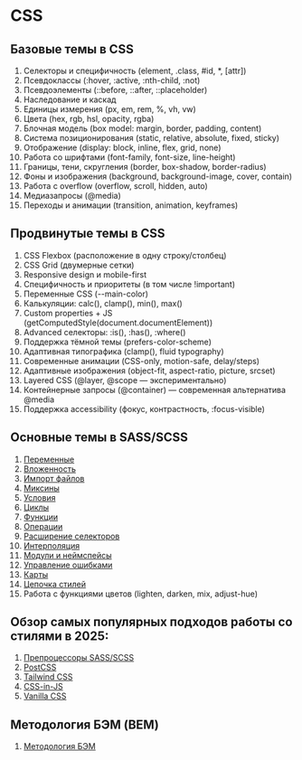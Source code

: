 # CSS

## Базовые темы в CSS

1. Селекторы и специфичность (element, .class, #id, *, [attr])
2. Псевдоклассы (:hover, :active, :nth-child, :not)
3. Псевдоэлементы (::before, ::after, ::placeholder)
4. Наследование и каскад
5. Единицы измерения (px, em, rem, %, vh, vw)
6. Цвета (hex, rgb, hsl, opacity, rgba)
7. Блочная модель (box model: margin, border, padding, content)
8. Система позиционирования (static, relative, absolute, fixed, sticky)
9. Отображение (display: block, inline, flex, grid, none)
10. Работа со шрифтами (font-family, font-size, line-height)
11. Границы, тени, скругления (border, box-shadow, border-radius)
12. Фоны и изображения (background, background-image, cover, contain)
13. Работа с overflow (overflow, scroll, hidden, auto)
14. Медиазапросы (@media)
15. Переходы и анимации (transition, animation, keyframes)

## Продвинутые темы в CSS

1. CSS Flexbox (расположение в одну строку/столбец)
2. CSS Grid (двумерные сетки)
3. Responsive design и mobile-first
4. Специфичность и приоритеты (в том числе !important)
5. Переменные CSS (--main-color)
6. Калькуляции: calc(), clamp(), min(), max()
7. Custom properties + JS (getComputedStyle(document.documentElement))
8. Advanced селекторы: :is(), :has(), :where()
9. Поддержка тёмной темы (prefers-color-scheme)
10. Адаптивная типографика (clamp(), fluid typography)
11. Современные анимации (CSS-only, motion-safe, delay/steps)
12. Адаптивные изображения (object-fit, aspect-ratio, picture, srcset)
13. Layered CSS (@layer, @scope — экспериментально)
14. Контейнерные запросы (@container) — современная альтернатива @media
15. Поддержка accessibility (фокус, контрастность, :focus-visible)

## Основные темы в SASS/SCSS

1. [Переменные](3.%20Основные%20темы%20в%20SASS/1.%20Переменные.md)
2. [Вложенность](3.%20Основные%20темы%20в%20SASS/2.%20Вложенность.md)
3. [Импорт файлов](3.%20Основные%20темы%20в%20SASS/3.%20Импорт%20файлов.md)
4. [Миксины](3.%20Основные%20темы%20в%20SASS/4.%20Миксины.md)
5. [Условия](3.%20Основные%20темы%20в%20SASS/5.%20Условия.md)
6. [Циклы](3.%20Основные%20темы%20в%20SASS/6.%20Циклы.md)
7. [Функции](3.%20Основные%20темы%20в%20SASS/7.%20Функции.md)
8. [Операции](3.%20Основные%20темы%20в%20SASS/8.%20Операции.md)
9. [Расширение селекторов](3.%20Основные%20темы%20в%20SASS/9.%20Расширение%20селекторов.md)
10. [Интерполяция](3.%20Основные%20темы%20в%20SASS/10.%20Интерполяция.md)
11. [Модули и неймспейсы](3.%20Основные%20темы%20в%20SASS/11.%20Модули%20и%20неймспейсы.md)
12. [Управление ошибками](3.%20Основные%20темы%20в%20SASS/12.%20Управление%20ошибками.md)
13. [Карты](3.%20Основные%20темы%20в%20SASS/13.%20Карты.md)
14. [Цепочка стилей](3.%20Основные%20темы%20в%20SASS/14.%20Цепочка%20стилей.md)
15. Работа с функциями цветов (lighten, darken, mix, adjust-hue)

## Обзор самых популярных подходов работы со стилями в 2025:

1. [Препроцессоры SASS/SCSS](4.%20Обзор%20подходов/1.%20SASS%20(SCSS).md)
2. [PostCSS](4.%20Обзор%20подходов/2.%20PostCSS.md)
3. [Tailwind CSS](4.%20Обзор%20подходов/3.%20Taiwind%20CSS.md)
4. [CSS-in-JS](4.%20Обзор%20подходов/4.%20CSS-in-JS.md)
5. [Vanilla CSS](4.%20Обзор%20подходов/5.%20Vanilla%20CSS.md)

## Методология БЭМ (BEM)

1. [Методология БЭМ](5.%20БЭМ/1.%20Методология%20БЭМ.md)